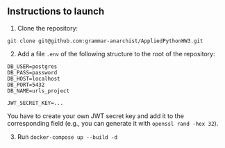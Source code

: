 ## Instructions to launch

1. Clone the repository: 

`git clone git@github.com:grammar-anarchist/AppliedPythonHW3.git`

2. Add a file `.env` of the following structure to the root of the repository:

```
DB_USER=postgres
DB_PASS=password
DB_HOST=localhost
DB_PORT=5432
DB_NAME=urls_project

JWT_SECRET_KEY=...
```

You have to create your own JWT secret key and add it to the corresponding field (e.g., you can generate it with `openssl rand -hex 32`).

3. Run `docker-compose up --build -d`
